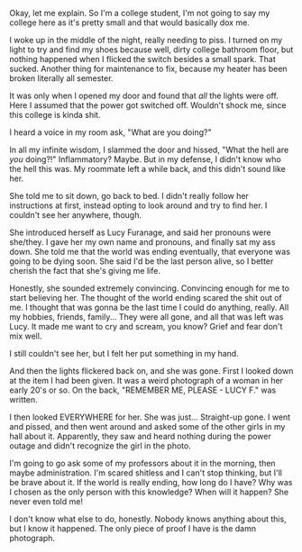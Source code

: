 Okay, let me explain. So I'm a college student, I'm not going to say my college here as it's pretty small and that would basically dox me. 

I woke up in the middle of the night, really needing to piss. I turned on my light to try and find my shoes because well, dirty college bathroom floor, but nothing happened when I flicked the switch besides a small spark. That sucked. Another thing for maintenance to fix, because my heater has been broken literally all semester.

It was only when I opened my door and found that *all* the lights were off. Here I assumed that the power got switched off. Wouldn't shock me, since this college is kinda shit.

I heard a voice in my room ask, "What are you doing?" 

In all my infinite wisdom, I slammed the door and hissed, "What the hell are *you* doing?!" Inflammatory? Maybe. But in my defense, I didn't know who the hell this was. My roommate left a while back, and this didn't sound like her.

She told me to sit down, go back to bed. I didn't really follow her instructions at first, instead opting to look around and try to find her. I couldn't see her anywhere, though.

She introduced herself as Lucy Furanage, and said her pronouns were she/they. I gave her my own name and pronouns, and finally sat my ass down. She told me that the world was ending eventually, that everyone was going to be dying soon. She said I'd be the last person alive, so I better cherish the fact that she's giving me life.

Honestly, she sounded extremely convincing. Convincing enough for me to start believing her. The thought of the world ending scared the shit out of me. I thought that was gonna be the last time I could do anything, really. All my hobbies, friends, family... They were all gone, and all that was left was Lucy. It made me want to cry and scream, you know? Grief and fear don't mix well.

I still couldn't see her, but I felt her put something in my hand. 

And then the lights flickered back on, and she was gone. First I looked down at the item I had been given. It was a weird photograph of a woman in her early 20's or so. On the back, "REMEMBER ME, PLEASE - LUCY F." was written.

I then looked EVERYWHERE for her. She was just... Straight-up gone. I went and pissed, and then went around and asked some of the other girls in my hall about it. Apparently, they saw and heard nothing during the power outage and didn't recognize the girl in the photo.

I'm going to go ask some of my professors about it in the morning, then maybe administration. I'm scared shitless and I can't stop thinking, but I'll be brave about it. If the world is really ending, how long do I have? Why was I chosen as the only person with this knowledge? When will it happen? She never even told me!

I don't know what else to do, honestly. Nobody knows anything about this, but I know it happened. The only piece of proof I have is the damn photograph.